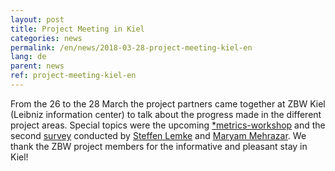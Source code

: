 ```yaml
---
layout: post
title: Project Meeting in Kiel
categories: news
permalink: /en/news/2018-03-28-project-meeting-kiel-en
lang: de
parent: news
ref: project-meeting-kiel-en
---  
```


From the 26 to the 28 March the project partners came together at ZBW Kiel (Leibniz information center) to talk about the progress made in the different project areas. Special topics were the upcoming [*metrics-workshop](https://metrics-project.net/en/events/workshop2018/) and the second [survey](https://tigereye.informatik.uni-kiel.de/limesurvey/index.php/357739?lang=en) conducted by [Steffen Lemke](https://metrics-project.net/en/uber_uns/team/) and [Maryam Mehrazar](https://metrics-project.net/en/uber_uns/team/). 
We thank the ZBW project members for the informative and pleasant stay in Kiel!
